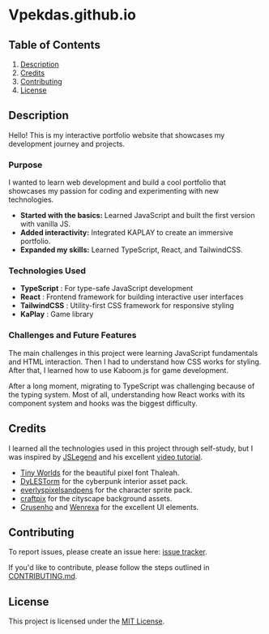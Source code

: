 # Vpekdas.github.io

## Table of Contents
1. [Description](#description)
2. [Credits](#credits)
3. [Contributing](#contributing)
4. [License](#license)

## Description

Hello! This is my interactive portfolio website that showcases my development journey and projects. 

### Purpose

I wanted to learn web development and build a cool portfolio that showcases my passion for coding and experimenting with new technologies. 

- **Started with the basics:** Learned JavaScript and built the first version with vanilla JS.
- **Added interactivity:** Integrated KAPLAY to create an immersive portfolio.
- **Expanded my skills:** Learned TypeScript, React, and TailwindCSS.
  
### Technologies Used

- **TypeScript** : For type-safe JavaScript development
- **React** : Frontend framework for building interactive user interfaces
- **TailwindCSS** : Utility-first CSS framework for responsive styling
- **KaPlay** : Game library

### Challenges and Future Features

The main challenges in this project were learning JavaScript fundamentals and HTML interaction. Then I had to understand how CSS works for styling. After that, I learned how to use Kaboom.js for game development.

After a long moment, migrating to TypeScript was challenging because of the typing system. Most of all, understanding how React works with its component system and hooks was the biggest difficulty.

## Credits

I learned all the technologies used in this project through self-study, but I was inspired by [JSLegend](https://github.com/JSLegendDev) and his excellent [video tutorial](https://www.youtube.com/watch?v=wy_fSStEgMs&t=349s).  

- [Tiny Worlds](https://tinyworlds.itch.io/free-pixel-font-thaleah) for the beautiful pixel font Thaleah.
- [DyLESTorm](https://livingtheindie.itch.io/pixel-cyberpunk-interior) for the cyberpunk interior asset pack.
- [everlyspixelsandpens](https://evanwritesgames.itch.io/free-retro-cybercity-cyberpunk-2077edgerunners-inspired-character-pack) for the character sprite pack.
- [craftpix](https://free-game-assets.itch.io/free-city-backgrounds-pixel-art) for the cityscape background assets.
- [Crusenho](https://crusenho.itch.io/complete-ui-essential-pack) and [Wenrexa](https://wenrexa.itch.io/ui-different01) for the excellent UI elements.


## Contributing

To report issues, please create an issue here:  [issue tracker](https://github.com/Vpekdas/Vpekdas.github.io/issues).

If you'd like to contribute, please follow the steps outlined in [CONTRIBUTING.md](CONTRIBUTING.md).

## License

This project is licensed under the [MIT License](LICENSE).

